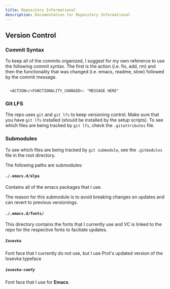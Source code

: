 ```yaml
---
title: Repository Informational
description: Documentation for Repository Informational
---
```



## Version Control

### Commit Syntax

To keep all of the commits organized, I suggest for my own reference to use the following commit syntax. The first is the action (i.e. fix, add, rm) and then the functionality that was changed (i.e. emacs, readme, stow) followed by the commit message.

```

  <ACTION>/<FUNCTIONALITY_CHANGED>: "MESSAGE HERE"

```

### Git LFS

The repo uses `git` and `git lfs` to keep versioning control. Make sure that you have `git lfs` installed (should be installed by the setup scripts). To see which files are being tracked by `git lfs`, check the `.gitattributes` file.

### Submodules

To see which files are being tracked by `git submodule`, see the `.gitmodules` file in the root directory.

The following paths are submodules:

#### `./.emacs.d/elpa`

Contains all of the emacs packages that I use.

The reason for this submodule is to avoid breaking changes on updates and can revert to previous versionings.

#### `./.emacs.d/fonts/`

This directory contains the fonts that I currently use and VC is linked to the repo for the respective fonts to faciliate updates.

##### `Iosevka`

Font face that I currently do not use, but I use Prot's updated version of the Iosevka typeface

##### `iosevka-comfy`

Font face that I use for **Emacs**.
  
